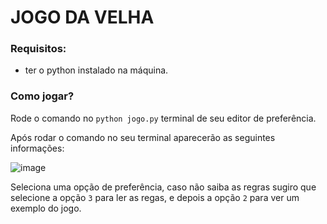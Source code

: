 # JOGO DA VELHA

### Requisitos:
- ter o python instalado na máquina.

### Como jogar?

Rode o comando no  `python jogo.py` terminal de seu editor de preferência.

Após rodar o comando no seu terminal aparecerão as seguintes informações:

![image](https://user-images.githubusercontent.com/73534505/214392125-8b244f09-3932-475a-ad81-9fe5e56d62e9.png)

Seleciona uma opção de preferência, caso não saiba as regras sugiro que selecione a opção `3` para ler as regas, e depois a opção `2` para ver um exemplo do jogo.
